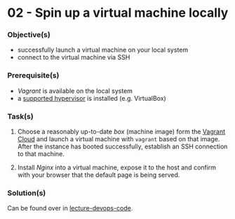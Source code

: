 02 - Spin up a virtual machine locally
======================================


### Objective(s)

* successfully launch a virtual machine on your local system
* connect to the virtual machine via SSH


### Prerequisite(s)

* *Vagrant* is available on the local system
* a [supported hypervisor](https://www.vagrantup.com/docs/providers) is installed (e.g. VirtualBox)


### Task(s)

1. Choose a reasonably up-to-date *box* (machine image) form the
   [Vagrant Cloud](https://app.vagrantup.com/boxes/search?order=desc&page=1&provider=virtualbox&sort=downloads)
   and launch a virtual machine with `vagrant` based on that image. After the instance has booted successfully,
   establish an SSH connection to that machine.
   
2. Install *Nginx* into a virtual machine, expose it to the host and confirm with your browser that
   the default page is being served.


### Solution(s)

Can be found over in [lecture-devops-code](https://github.com/lucendio/lecture-devops-code/tree/master/tutorials-solutions/02_start-local-virtual-machine).
